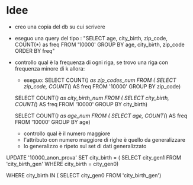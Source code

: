 # Idee
- creo una copia del db su cui scrivere
- eseguo una query del tipo :
    "SELECT age, city_birth, zip_code, COUNT(*) as freq
    FROM '10000'
    GROUP BY age, city_birth, zip_code
    ORDER BY freq"
- controllo qual è la frequenza di ogni riga, se trovo una riga con frequenza minore di k allora:
    - eseguo: 
    SELECT COUNT(*) as zip_codes_num
    FROM (
        SELECT zip_code, COUNT(*) AS freq
        FROM '10000'
        GROUP BY zip_code)

    SELECT COUNT(*) as city_birth_num
    FROM (
        SELECT city_birth, COUNT(*) AS freq
        FROM '10000'
        GROUP BY city_birth)

    SELECT COUNT(*) as age_num
    FROM (
        SELECT age, COUNT(*) AS freq
        FROM '10000'
        GROUP BY age)
    - controllo qual è il numero maggiore
    - l'attributo con numero maggiore di righe è quello da generalizzare
    - lo generalizzo e ripeto sul set di dati generalizzato


UPDATE '10000_anon_prova'
SET city_birth = (
SELECT city_gen1
FROM 'city_birth_gen'
WHERE city_birth = city_gen0)

WHERE city_birth IN (
SELECT city_gen0
FROM 'city_birth_gen')









